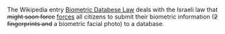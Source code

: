The Wikipedia entry [Biometric Databese Law](https://en.wikipedia.org/wiki/Biometric_Database_Law)
deals with the Israeli law that <del>might soon force</del>
[forces](https://archive.is/qhDrm) all citizens to submit their
biometric information
(<del>2 fingerprints and</del> a biometric facial photo) to a database.
